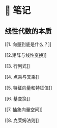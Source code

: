 # 📒 笔记

## 线性代数的本质
[[1. 向量到底是什么？]]

[[2.矩阵与线性变换]]

[[3. 行列式]]

[[4. 点乘与叉乘]]

[[5. 特征向量和特征值]]

[[6. 基变换]]

[[7. 抽象向量空间]]

[[8. 克莱姆法则]]


